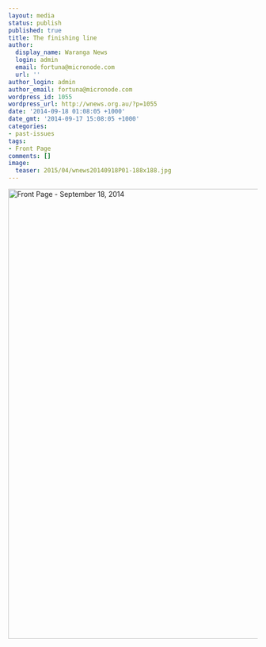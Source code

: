 ```yaml
---
layout: media
status: publish
published: true
title: The finishing line
author:
  display_name: Waranga News
  login: admin
  email: fortuna@micronode.com
  url: ''
author_login: admin
author_email: fortuna@micronode.com
wordpress_id: 1055
wordpress_url: http://wnews.org.au/?p=1055
date: '2014-09-18 01:08:05 +1000'
date_gmt: '2014-09-17 15:08:05 +1000'
categories:
- past-issues
tags:
- Front Page
comments: []
image:
  teaser: 2015/04/wnews20140918P01-188x188.jpg
---
```


<a href="{{ site.url }}/images/2014/09/wnews20140918P01.pdf"><img class="alignnone size-full wp-image-1053" alt="Front Page - September 18, 2014" src="{{ site.url }}/images/2014/09/wnews20140918P01.jpg" width="624" height="907" /></a>
